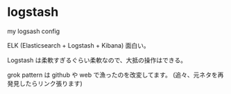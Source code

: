 # logstash
my logsash config

ELK (Elasticsearch + Logstash + Kibana) 面白い。

Logstash は柔軟すぎるぐらい柔軟なので、大抵の操作はできる。

grok pattern は github や web で漁ったのを改変してます。
(追々、元ネタを再発見したらリンク張ります)

  